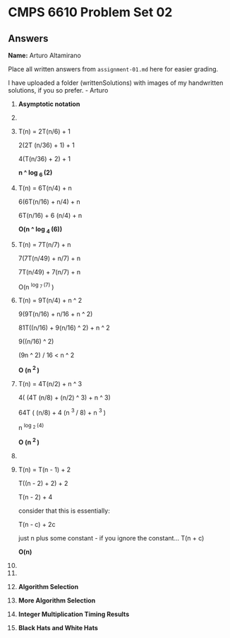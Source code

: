   # CMPS 6610 Problem Set 02
## Answers

**Name:** Arturo Altamirano


Place all written answers from `assignment-01.md` here for easier grading.

I have uploaded a folder (writtenSolutions) with images of my handwritten solutions, if you so prefer. - Arturo

1. **Asymptotic notation**
  1. 


  2. T(n) = 2T(n/6) + 1

     2(2T (n/36) + 1) + 1

     4(T(n/36) + 2) + 1

     **n ^ log <sub> 6 </sub> (2)**


  3. T(n) = 6T(n/4) + n

     6(6T(n/16) + n/4) + n 

     6T(n/16) + 6 (n/4) + n

     **O(n ^ log <sub> 4 </sub> (6))**


  4. T(n) = 7T(n/7) + n

     7(7T(n/49) + n/7) + n

     7T(n/49) + 7(n/7) + n

     O(n <sup> log <sub> 7 </sub> (7) </sup>)


  5. T(n) = 9T(n/4) + n ^ 2

     9(9T(n/16) + n/16 + n ^ 2)

     81T((n/16) + 9(n/16) ^ 2) + n ^ 2

     9((n/16) ^ 2)

     (9n ^ 2) / 16 < n ^ 2

     **O (n <sup> 2 </sup>)** 
     

  6. T(n) = 4T(n/2) + n ^ 3

      4( (4T (n/8) + (n/2) ^ 3) + n ^ 3)

      64T ( (n/8) + 4 (n <sup> 3 </sup> / 8) + n <sup> 3 </sup>)

      n <sup> log <sub> 2 </sub> (4) </sup>

      **O (n <sup> 2 </sup>)**

  7. 

  8. T(n) = T(n - 1) + 2

      T((n - 2) + 2) + 2 

      T(n - 2) + 4

      consider that this is essentially: 

      T(n - c) + 2c

      just n plus some constant - if you ignore the constant...
      T(n + c)

      **O(n)**

  9. 

  10. 

2. **Algorithm Selection**

3. **More Algorithm Selection** 
 
4. **Integer Multiplication Timing Results**

5. **Black Hats and White Hats**

